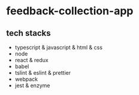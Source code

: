 # feedback-collection-app

## tech stacks

- typescript & javascript & html & css
- node
- react & redux
- babel
- tslint & eslint & prettier
- webpack
- jest & enzyme
